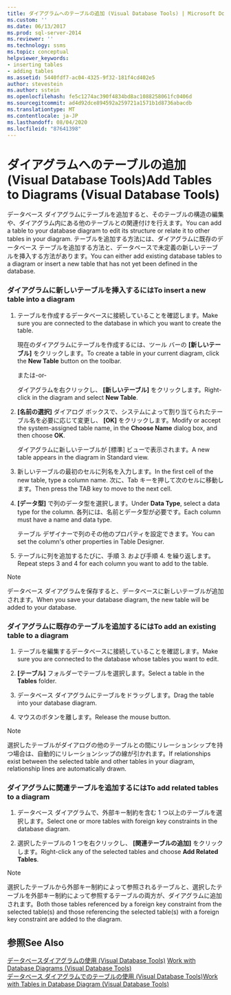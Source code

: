 ```yaml
---
title: ダイアグラムへのテーブルの追加 (Visual Database Tools) | Microsoft Docs
ms.custom: ''
ms.date: 06/13/2017
ms.prod: sql-server-2014
ms.reviewer: ''
ms.technology: ssms
ms.topic: conceptual
helpviewer_keywords:
- inserting tables
- adding tables
ms.assetid: 5440fdf7-ac04-4325-9f32-181f4cd402e5
author: stevestein
ms.author: sstein
ms.openlocfilehash: fe5c1274ac390f4834bd8ac1088258061fc0406d
ms.sourcegitcommit: ad4d92dce894592a259721a1571b1d8736abacdb
ms.translationtype: MT
ms.contentlocale: ja-JP
ms.lasthandoff: 08/04/2020
ms.locfileid: "87641398"
---
```

# <a name="add-tables-to-diagrams-visual-database-tools"></a><span data-ttu-id="f91c7-102">ダイアグラムへのテーブルの追加 (Visual Database Tools)</span><span class="sxs-lookup"><span data-stu-id="f91c7-102">Add Tables to Diagrams (Visual Database Tools)</span></span>
  <span data-ttu-id="f91c7-103">データベース ダイアグラムにテーブルを追加すると、そのテーブルの構造の編集や、ダイアグラム内にある他のテーブルとの関連付けを行えます。</span><span class="sxs-lookup"><span data-stu-id="f91c7-103">You can add a table to your database diagram to edit its structure or relate it to other tables in your diagram.</span></span> <span data-ttu-id="f91c7-104">テーブルを追加する方法には、ダイアグラムに既存のデータベース テーブルを追加する方法と、データベースで未定義の新しいテーブルを挿入する方法があります。</span><span class="sxs-lookup"><span data-stu-id="f91c7-104">You can either add existing database tables to a diagram or insert a new table that has not yet been defined in the database.</span></span>  
  
### <a name="to-insert-a-new-table-into-a-diagram"></a><span data-ttu-id="f91c7-105">ダイアグラムに新しいテーブルを挿入するには</span><span class="sxs-lookup"><span data-stu-id="f91c7-105">To insert a new table into a diagram</span></span>  
  
1.  <span data-ttu-id="f91c7-106">テーブルを作成するデータベースに接続していることを確認します。</span><span class="sxs-lookup"><span data-stu-id="f91c7-106">Make sure you are connected to the database in which you want to create the table.</span></span>  
  
     <span data-ttu-id="f91c7-107">現在のダイアグラムにテーブルを作成するには、ツール バーの **[新しいテーブル]** をクリックします。</span><span class="sxs-lookup"><span data-stu-id="f91c7-107">To create a table in your current diagram, click the **New Table** button on the toolbar.</span></span>  
  
     <span data-ttu-id="f91c7-108">または</span><span class="sxs-lookup"><span data-stu-id="f91c7-108">-or-</span></span>  
  
     <span data-ttu-id="f91c7-109">ダイアグラムを右クリックし、 **[新しいテーブル]** をクリックします。</span><span class="sxs-lookup"><span data-stu-id="f91c7-109">Right-click in the diagram and select **New Table**.</span></span>  
  
2.  <span data-ttu-id="f91c7-110">**[名前の選択]** ダイアログ ボックスで、システムによって割り当てられたテーブル名を必要に応じて変更し、 **[OK]** をクリックします。</span><span class="sxs-lookup"><span data-stu-id="f91c7-110">Modify or accept the system-assigned table name, in the **Choose Name** dialog box, and then choose **OK**.</span></span>  
  
     <span data-ttu-id="f91c7-111">ダイアグラムに新しいテーブルが [標準] ビューで表示されます。</span><span class="sxs-lookup"><span data-stu-id="f91c7-111">A new table appears in the diagram in Standard view.</span></span>  
  
3.  <span data-ttu-id="f91c7-112">新しいテーブルの最初のセルに列名を入力します。</span><span class="sxs-lookup"><span data-stu-id="f91c7-112">In the first cell of the new table, type a column name.</span></span> <span data-ttu-id="f91c7-113">次に、Tab キーを押して次のセルに移動します。</span><span class="sxs-lookup"><span data-stu-id="f91c7-113">Then press the TAB key to move to the next cell.</span></span>  
  
4.  <span data-ttu-id="f91c7-114">**[データ型]** で列のデータ型を選択します。</span><span class="sxs-lookup"><span data-stu-id="f91c7-114">Under **Data Type**, select a data type for the column.</span></span> <span data-ttu-id="f91c7-115">各列には、名前とデータ型が必要です。</span><span class="sxs-lookup"><span data-stu-id="f91c7-115">Each column must have a name and data type.</span></span>  
  
     <span data-ttu-id="f91c7-116">テーブル デザイナーで列のその他のプロパティを設定できます。</span><span class="sxs-lookup"><span data-stu-id="f91c7-116">You can set the column's other properties in Table Designer.</span></span>  
  
5.  <span data-ttu-id="f91c7-117">テーブルに列を追加するたびに、手順 3. および手順 4. を繰り返します。</span><span class="sxs-lookup"><span data-stu-id="f91c7-117">Repeat steps 3 and 4 for each column you want to add to the table.</span></span>  
  
> [!NOTE]  
>  <span data-ttu-id="f91c7-118">データベース ダイアグラムを保存すると、データベースに新しいテーブルが追加されます。</span><span class="sxs-lookup"><span data-stu-id="f91c7-118">When you save your database diagram, the new table will be added to your database.</span></span>  
  
### <a name="to-add-an-existing-table-to-a-diagram"></a><span data-ttu-id="f91c7-119">ダイアグラムに既存のテーブルを追加するには</span><span class="sxs-lookup"><span data-stu-id="f91c7-119">To add an existing table to a diagram</span></span>  
  
1.  <span data-ttu-id="f91c7-120">テーブルを編集するデータベースに接続していることを確認します。</span><span class="sxs-lookup"><span data-stu-id="f91c7-120">Make sure you are connected to the database whose tables you want to edit.</span></span>  
  
2.  <span data-ttu-id="f91c7-121">**[テーブル]** フォルダーでテーブルを選択します。</span><span class="sxs-lookup"><span data-stu-id="f91c7-121">Select a table in the **Tables** folder.</span></span>  
  
3.  <span data-ttu-id="f91c7-122">データベース ダイアグラムにテーブルをドラッグします。</span><span class="sxs-lookup"><span data-stu-id="f91c7-122">Drag the table into your database diagram.</span></span>  
  
4.  <span data-ttu-id="f91c7-123">マウスのボタンを離します。</span><span class="sxs-lookup"><span data-stu-id="f91c7-123">Release the mouse button.</span></span>  
  
> [!NOTE]  
>  <span data-ttu-id="f91c7-124">選択したテーブルがダイアログの他のテーブルとの間にリレーションシップを持つ場合は、自動的にリレーションシップの線が引かれます。</span><span class="sxs-lookup"><span data-stu-id="f91c7-124">If relationships exist between the selected table and other tables in your diagram, relationship lines are automatically drawn.</span></span>  
  
### <a name="to-add-related-tables-to-a-diagram"></a><span data-ttu-id="f91c7-125">ダイアグラムに関連テーブルを追加するには</span><span class="sxs-lookup"><span data-stu-id="f91c7-125">To add related tables to a diagram</span></span>  
  
1.  <span data-ttu-id="f91c7-126">データベース ダイアグラムで、外部キー制約を含む 1 つ以上のテーブルを選択します。</span><span class="sxs-lookup"><span data-stu-id="f91c7-126">Select one or more tables with foreign key constraints in the database diagram.</span></span>  
  
2.  <span data-ttu-id="f91c7-127">選択したテーブルの 1 つを右クリックし、 **[関連テーブルの追加]** をクリックします。</span><span class="sxs-lookup"><span data-stu-id="f91c7-127">Right-click any of the selected tables and choose **Add Related Tables**.</span></span>  
  
> [!NOTE]  
>  <span data-ttu-id="f91c7-128">選択したテーブルから外部キー制約によって参照されるテーブルと、選択したテーブルを外部キー制約によって参照するテーブルの両方が、ダイアグラムに追加されます。</span><span class="sxs-lookup"><span data-stu-id="f91c7-128">Both those tables referenced by a foreign key constraint from the selected table(s) and those referencing the selected table(s) with a foreign key constraint are added to the diagram.</span></span>  
  
## <a name="see-also"></a><span data-ttu-id="f91c7-129">参照</span><span class="sxs-lookup"><span data-stu-id="f91c7-129">See Also</span></span>  
 <span data-ttu-id="f91c7-130">[データベースダイアグラムの使用 &#40;Visual Database Tools&#41;](visual-database-tools.md) </span><span class="sxs-lookup"><span data-stu-id="f91c7-130">[Work with Database Diagrams &#40;Visual Database Tools&#41;](visual-database-tools.md) </span></span>  
 [<span data-ttu-id="f91c7-131">データベース ダイアグラムでのテーブルの使用 (Visual Database Tools)</span><span class="sxs-lookup"><span data-stu-id="f91c7-131">Work with Tables in Database Diagram &#40;Visual Database Tools&#41;</span></span>](work-with-tables-in-database-diagram-visual-database-tools.md)  
  
  
